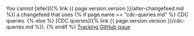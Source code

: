 You cannot [alter]({% link {{ page.version.version }}/alter-changefeed.md %}) a changefeed that uses {% if page.name == "cdc-queries.md" %} CDC queries. {% else %} [CDC queries]({% link {{ page.version.version }}/cdc-queries.md %}). {% endif %} [Tracking GitHub issue](https://github.com/cockroachdb/cockroach/issues/83033)